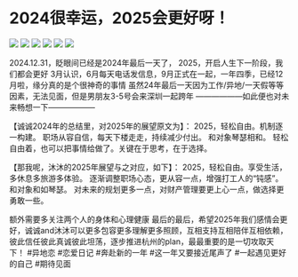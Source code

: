 # 2024很幸运，2025会更好呀！

![](img/a4ff33be-c646-4b52-a05e-7b39ccd2c163.jpg)
![](img/1aef4e2e-a7ea-4cb4-bc16-df697471e282.jpg)
![](img/2bc9140c-9a02-4f91-b9bc-636aaf203504.jpg)
![](img/7e8851fa-a6b2-4439-91bb-06b11656cc97.jpg)
![](img/ae10739d-5eeb-439e-a9a2-0b944a332980.jpg)
![](img/386160b6-d155-4a00-84b2-a238de064c58.jpg)

2024.12.31，眨眼间已经是2024年最后一天了，
2025，开启人生下一阶段，我们都会更好
3月认识，6月每天电话发信息，9月正式在一起，一年四季，已经12月啦，缘分真的是个很神奇的事情
虽然24年最后一天因为工作/异地/一天假等等因素，无法见面，但是男朋友3-5号会来深圳一起跨年
——————如此便也对未来畅想一下——————
 
【诚诚2024年的总结里，对2025年的展望原文为】：
2025，轻松自由。机制逐一构建。
职场从容自信，每天下楼走走，持续减少付出。
和对象琴瑟相和。
轻松自由着，也可以把事情给做了。关键在于思考，在于选择。
 
【那我呢，沐沐的2025年展望与之对应，如下】：
2025，轻松自由。享受生活，多休息多旅游多体验。
逐渐调整职场心态，更从容一点，增强打工人的“钝感”。
和对象和如琴瑟。
对未来的规划更多一点，对财产管理要更上心一点，做选择更勇敢一些。
 
额外需要多关注两个人的身体和心理健康
最后的最后，希望2025年我们感情会更好，诚诚and沐沐可以更多包容更多理解更多照顾，互相支持互相陪伴互相依赖，彼此信任彼此真诚彼此坦荡，逐步推进杭州的plan，最最重要的是一切攻取天下！
#异地恋 #恋爱日记 #奔赴新的一年 #这一年又要接近尾声了 #一起遇见更好的自己 #期待见面